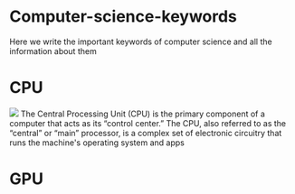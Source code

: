# Computer-science-keywords
Here we write the important keywords of computer science and all the information about them 
<br/>
<h1><b>CPU</b></h1>
<img src="https://github.com/harshkumar2076/Computer-science-keywords/issues/1#issue-2511640470">
<body>The Central Processing Unit (CPU) is the primary component of a computer that acts as its “control center.” The CPU, also referred to as the “central” or “main” processor, is a complex set of electronic circuitry that runs the machine's operating system and apps</body>
<h1><b>GPU</b></h1>
